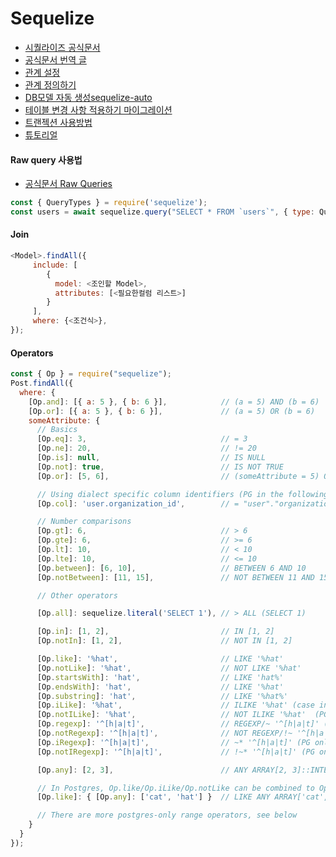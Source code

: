 # Sequelize

* [시퀄라이즈 공식문서](https://sequelize.org/master/)
* [공식문서 번역 글](https://loy124.tistory.com/294)
* [관계 설정](https://velog.io/@josworks27/Sequelize-Association)
* [관계 정의하기](https://loy124.tistory.com/294)
* [DB모델 자동 생성sequelize-auto](https://github.com/sequelize/sequelize-auto)
* [테이블 변경 사항 적용하기 마이그레이션](https://jeonghwan-kim.github.io/sequelize-migration/)
* [트랜젝션 사용방법](https://sequelize.org/master/manual/transactions.html)
* [튜토리얼](https://soogoonsoogoonpythonists.github.io/sqlalchemy-for-pythonist/tutorial/6.%20ORM%20%EB%B0%A9%EC%8B%9D%EC%9C%BC%EB%A1%9C%20%EB%8D%B0%EC%9D%B4%ED%84%B0%20%EC%A1%B0%EC%9E%91%ED%95%98%EA%B8%B0.html#orm%E1%84%8B%E1%85%B3%E1%84%85%E1%85%A9-%E1%84%92%E1%85%A2%E1%86%BC-%E1%84%89%E1%85%A1%E1%86%B8%E1%84%8B%E1%85%B5%E1%86%B8%E1%84%92%E1%85%A1%E1%84%80%E1%85%B5)

#### Raw query 사용법
* [공식문서 Raw Queries](https://sequelize.org/master/manual/raw-queries.html)
```javascript
const { QueryTypes } = require('sequelize');
const users = await sequelize.query("SELECT * FROM `users`", { type: QueryTypes.SELECT });
```

#### Join
```javascript
<Model>.findAll({
     include: [
        {
          model: <조인할 Model>,
          attributes: [<필요한컬럼 리스트>]
        }
     ],
     where: {<조건식>},
});
```
#### Operators
```javascript
const { Op } = require("sequelize");
Post.findAll({
  where: {
    [Op.and]: [{ a: 5 }, { b: 6 }],            // (a = 5) AND (b = 6)
    [Op.or]: [{ a: 5 }, { b: 6 }],             // (a = 5) OR (b = 6)
    someAttribute: {
      // Basics
      [Op.eq]: 3,                              // = 3
      [Op.ne]: 20,                             // != 20
      [Op.is]: null,                           // IS NULL
      [Op.not]: true,                          // IS NOT TRUE
      [Op.or]: [5, 6],                         // (someAttribute = 5) OR (someAttribute = 6)

      // Using dialect specific column identifiers (PG in the following example):
      [Op.col]: 'user.organization_id',        // = "user"."organization_id"

      // Number comparisons
      [Op.gt]: 6,                              // > 6
      [Op.gte]: 6,                             // >= 6
      [Op.lt]: 10,                             // < 10
      [Op.lte]: 10,                            // <= 10
      [Op.between]: [6, 10],                   // BETWEEN 6 AND 10
      [Op.notBetween]: [11, 15],               // NOT BETWEEN 11 AND 15

      // Other operators

      [Op.all]: sequelize.literal('SELECT 1'), // > ALL (SELECT 1)

      [Op.in]: [1, 2],                         // IN [1, 2]
      [Op.notIn]: [1, 2],                      // NOT IN [1, 2]

      [Op.like]: '%hat',                       // LIKE '%hat'
      [Op.notLike]: '%hat',                    // NOT LIKE '%hat'
      [Op.startsWith]: 'hat',                  // LIKE 'hat%'
      [Op.endsWith]: 'hat',                    // LIKE '%hat'
      [Op.substring]: 'hat',                   // LIKE '%hat%'
      [Op.iLike]: '%hat',                      // ILIKE '%hat' (case insensitive) (PG only)
      [Op.notILike]: '%hat',                   // NOT ILIKE '%hat'  (PG only)
      [Op.regexp]: '^[h|a|t]',                 // REGEXP/~ '^[h|a|t]' (MySQL/PG only)
      [Op.notRegexp]: '^[h|a|t]',              // NOT REGEXP/!~ '^[h|a|t]' (MySQL/PG only)
      [Op.iRegexp]: '^[h|a|t]',                // ~* '^[h|a|t]' (PG only)
      [Op.notIRegexp]: '^[h|a|t]',             // !~* '^[h|a|t]' (PG only)

      [Op.any]: [2, 3],                        // ANY ARRAY[2, 3]::INTEGER (PG only)

      // In Postgres, Op.like/Op.iLike/Op.notLike can be combined to Op.any:
      [Op.like]: { [Op.any]: ['cat', 'hat'] }  // LIKE ANY ARRAY['cat', 'hat']

      // There are more postgres-only range operators, see below
    }
  }
});
```
